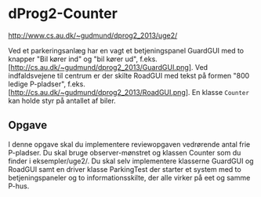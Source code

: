 dProg2-Counter
==============

http://www.cs.au.dk/~gudmund/dprog2_2013/uge2/

Ved et parkeringsanlæg har en vagt et betjeningspanel GuardGUI med to knapper "Bil kører ind" og "bil kører ud", f.eks. [http://cs.au.dk/~gudmund/dprog2_2013/GuardGUI.png]. Ved indfaldsvejene til centrum er der skilte RoadGUI med tekst på formen "800 ledige P-pladser", f.eks. [http://cs.au.dk/~gudmund/dprog2_2013/RoadGUI.png]. En klasse ``Counter`` kan holde styr på antallet af biler.

Opgave
------
I denne opgave skal du implementere reviewopgaven vedrørende antal frie P-pladser. Du skal bruge observer-mønstret og klassen Counter som du finder i eksempler/uge2/. Du skal selv implementere klasserne GuardGUI og RoadGUI samt en driver klasse ParkingTest der starter et system med to betjeningspaneler og to informationsskilte, der alle virker på eet og samme P-hus.


